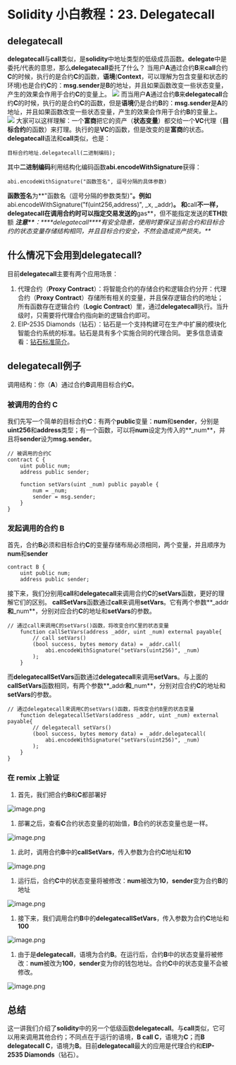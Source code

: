 # Solidity 小白教程：23. Delegatecall

## **delegatecall**

**delegatecall**与**call**类似，是**solidity**中地址类型的低级成员函数。**delegate**中是委托/代表的意思，那么**delegatecall**委托了什么？
当用户**A**通过合约**B**来**call**合约**C**的时候，执行的是合约**C**的函数，**语境**(**Context**，可以理解为包含变量和状态的环境)也是合约**C**的：**msg.sender**是**B**的地址，并且如果函数改变一些状态变量，产生的效果会作用于合约**C**的变量上。
![](https://cdn.nlark.com/yuque/0/2023/png/97322/1695525174451-c5415a37-8b0d-48a1-bcf3-51d89b442213.png#averageHue=%23f5f5f5&clientId=u8d6eb8e7-199a-4&from=paste&id=u9247d260&originHeight=698&originWidth=1860&originalType=url&ratio=2&rotation=0&showTitle=false&status=done&style=none&taskId=u81786b54-9a33-474a-8e0a-198c1095053&title=)
而当用户**A**通过合约**B**来**delegatecall**合约**C**的时候，执行的是合约**C**的函数，但是**语境**仍是合约**B**的：**msg.sender**是**A**的地址，并且如果函数改变一些状态变量，产生的效果会作用于合约**B**的变量上。
![](https://cdn.nlark.com/yuque/0/2023/png/97322/1695525173056-e4cbf812-5855-4665-88b1-76a68b0fccf6.png#averageHue=%23f5f5f5&clientId=u8d6eb8e7-199a-4&from=paste&id=u2308cc39&originHeight=702&originWidth=1862&originalType=url&ratio=2&rotation=0&showTitle=false&status=done&style=none&taskId=u57aa8994-0ef2-4d75-9730-905441113c8&title=)
大家可以这样理解：一个**富商**把它的资产（**状态变量**）都交给一个**VC**代理（**目标合约**的函数）来打理。执行的是**VC**的函数，但是改变的是**富商**的状态。
**delegatecall**语法和**call**类似，也是：

```solidity
目标合约地址.delegatecall(二进制编码);
```

其中**二进制编码**利用结构化编码函数**abi.encodeWithSignature**获得：

```solidity
abi.encodeWithSignature("函数签名", 逗号分隔的具体参数)
```

**函数签名**为**"函数名（逗号分隔的参数类型)"**。例如**abi.encodeWithSignature("f(uint256,address)", \_x, \_addr)**。
和**call**不一样，**delegatecall**在调用合约时可以指定交易发送的**gas**，但不能指定发送的**ETH**数额
_**注意\*\***：\***\*delegatecall\*\***有安全隐患，使用时要保证当前合约和目标合约的状态变量存储结构相同，并且目标合约安全，不然会造成资产损失。\*\*_

## 什么情况下会用到**delegatecall**?

目前**delegatecall**主要有两个应用场景：

1. 代理合约（**Proxy Contract**）：将智能合约的存储合约和逻辑合约分开：代理合约（**Proxy Contract**）存储所有相关的变量，并且保存逻辑合约的地址；所有函数存在逻辑合约（**Logic Contract**）里，通过**delegatecall**执行。当升级时，只需要将代理合约指向新的逻辑合约即可。
2. EIP-2535 Diamonds（钻石）：钻石是一个支持构建可在生产中扩展的模块化智能合约系统的标准。钻石是具有多个实施合同的代理合同。 更多信息请查看：[钻石标准简介](https://eip2535diamonds.substack.com/p/introduction-to-the-diamond-standard)。

## **delegatecall**例子

调用结构：你（**A**）通过合约**B**调用目标合约**C**。

### 被调用的合约 C

我们先写一个简单的目标合约**C**：有两个**public**变量：**num**和**sender**，分别是**uint256**和**address**类型；有一个函数，可以将**num**设定为传入的**\_num**，并且将**sender**设为**msg.sender**。

```solidity
// 被调用的合约C
contract C {
    uint public num;
    address public sender;

    function setVars(uint _num) public payable {
        num = _num;
        sender = msg.sender;
    }
}
```

### 发起调用的合约 B

首先，合约**B**必须和目标合约**C**的变量存储布局必须相同，两个变量，并且顺序为**num**和**sender**

```solidity
contract B {
    uint public num;
    address public sender;
```

接下来，我们分别用**call**和**delegatecall**来调用合约**C**的**setVars**函数，更好的理解它们的区别。
**callSetVars**函数通过**call**来调用**setVars**。它有两个参数**\_addr**和**\_num**，分别对应合约**C**的地址和**setVars**的参数。

```solidity
// 通过call来调用C的setVars()函数，将改变合约C里的状态变量
    function callSetVars(address _addr, uint _num) external payable{
        // call setVars()
        (bool success, bytes memory data) = _addr.call(
            abi.encodeWithSignature("setVars(uint256)", _num)
        );
    }
```

而**delegatecallSetVars**函数通过**delegatecall**来调用**setVars**。与上面的**callSetVars**函数相同，有两个参数**\_addr**和**\_num**，分别对应合约**C**的地址和**setVars**的参数。

```solidity
// 通过delegatecall来调用C的setVars()函数，将改变合约B里的状态变量
    function delegatecallSetVars(address _addr, uint _num) external payable{
        // delegatecall setVars()
        (bool success, bytes memory data) = _addr.delegatecall(
            abi.encodeWithSignature("setVars(uint256)", _num)
        );
    }
}
```

### 在 remix 上验证

1. 首先，我们把合约**B**和**C**都部署好

![image.png](https://cdn.nlark.com/yuque/0/2023/png/97322/1695525172069-7dd3ef23-e73c-4290-978f-e6265a99747a.png#averageHue=%2326293b&clientId=u8d6eb8e7-199a-4&from=paste&id=u54d4dd24&originHeight=866&originWidth=1920&originalType=url&ratio=2&rotation=0&showTitle=false&size=207946&status=done&style=none&taskId=u93d192db-9d27-44f2-bb67-ba272a88812&title=)

1. 部署之后，查看**C**合约状态变量的初始值，**B**合约的状态变量也是一样。

![image.png](https://cdn.nlark.com/yuque/0/2023/png/97322/1695525172130-65c8bb11-5104-47f7-a503-3df0b20cf832.png#averageHue=%23262a3c&clientId=u8d6eb8e7-199a-4&from=paste&id=u790a84f1&originHeight=866&originWidth=1920&originalType=url&ratio=2&rotation=0&showTitle=false&size=208182&status=done&style=none&taskId=u6868cc21-bfb5-4143-ab4d-3f90a9e6835&title=)

1. 此时，调用合约**B**中的**callSetVars**，传入参数为合约**C**地址和**10**

![image.png](https://cdn.nlark.com/yuque/0/2023/png/97322/1695525172083-70d121dc-f904-4b30-b96b-865e5b5cd405.png#averageHue=%23262a3c&clientId=u8d6eb8e7-199a-4&from=paste&id=u20f78557&originHeight=866&originWidth=1920&originalType=url&ratio=2&rotation=0&showTitle=false&size=203194&status=done&style=none&taskId=u235697e5-48aa-4906-871b-65c9124b10e&title=)

1. 运行后，合约**C**中的状态变量将被修改：**num**被改为**10**，**sender**变为合约**B**的地址

![image.png](https://cdn.nlark.com/yuque/0/2023/png/97322/1695525172470-e4d90f07-cd0c-4b85-813d-af152f2a20a4.png#averageHue=%23262a3c&clientId=u8d6eb8e7-199a-4&from=paste&id=ub4c88b3b&originHeight=866&originWidth=1920&originalType=url&ratio=2&rotation=0&showTitle=false&size=207856&status=done&style=none&taskId=u16aab871-89a3-42da-927d-e6857965ae0&title=)

1. 接下来，我们调用合约**B**中的**delegatecallSetVars**，传入参数为合约**C**地址和**100**

![image.png](https://cdn.nlark.com/yuque/0/2023/png/97322/1695525172521-cc8be813-6a6b-4df3-8d02-5763a3e50867.png#averageHue=%23262a3c&clientId=u8d6eb8e7-199a-4&from=paste&id=ua3eb9096&originHeight=866&originWidth=1920&originalType=url&ratio=2&rotation=0&showTitle=false&size=189993&status=done&style=none&taskId=u414e0acf-5a4c-44a6-9328-f664a14d5c7&title=)

1. 由于是**delegatecall**，语境为合约**B**。在运行后，合约**B**中的状态变量将被修改：**num**被改为**100**，**sender**变为你的钱包地址。合约**C**中的状态变量不会被修改。

![image.png](https://cdn.nlark.com/yuque/0/2023/png/97322/1695525172544-1d184a9e-b3d8-45cb-993b-f3f67ff3c31f.png#averageHue=%2326293c&clientId=u8d6eb8e7-199a-4&from=paste&id=u0a53792f&originHeight=866&originWidth=1920&originalType=url&ratio=2&rotation=0&showTitle=false&size=195390&status=done&style=none&taskId=uec744f99-ade0-46a7-a82d-177a91ede25&title=)

## 总结

这一讲我们介绍了**solidity**中的另一个低级函数**delegatecall**。与**call**类似，它可以用来调用其他合约；不同点在于运行的语境，**B call C**，语境为**C**；而**B delegatecall C**，语境为**B**。目前**delegatecall**最大的应用是代理合约和**EIP-2535 Diamonds**（钻石）。
